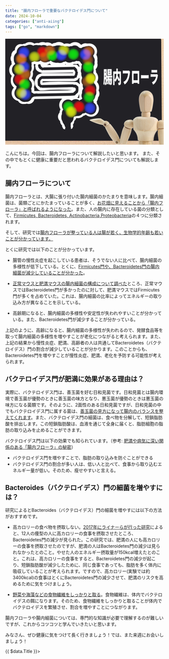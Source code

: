```yaml
---
title: "腸内フローラで重要なバクテロイデス門について"
date: 2024-10-04
categories: ["anti-aiing"]
tags: ["go", "markdown"]
---
```


![This is a image](image.jpg)

こんにちは。今回は、腸内フローラについて解説したいと思います。
また、その中でもとくに健康に重要だと思われるバクテロイデス門についても解説します。

## 腸内フローラについて

腸内フローラとは、大腸に張り付いた腸内細菌のかたまりを意味します。腸内細菌は、菌類ごとにかたまっていることが多く、[お花畑に見えることから「腸内フローラ」と呼ばれるようになった](https://www.tyojyu.or.jp/net/kenkou-tyoju/kenko-cho/chonai-saikin.html#:~:text=%E3%81%8A%E8%8A%B1%E7%95%91%EF%BC%88flora%EF%BC%89%E3%81%AB%E3%81%BF%E3%81%88%E3%82%8B%E3%81%93%E3%81%A8%E3%81%8B%E3%82%89%E3%80%8C%E8%85%B8%E5%86%85%E3%83%95%E3%83%AD%E3%83%BC%E3%83%A9%E3%80%8D%E3%81%A8%E5%91%BC%E3%81%B0%E3%82%8C%E3%82%8B%E3%82%88%E3%81%86%E3%81%AB%E3%81%AA%E3%82%8A%E3%81%BE%E3%81%97%E3%81%9F%E3%80%82)。また、人の腸内に存在している菌の分類として、[Firmicutes, Bacteroidetes, Actinobacteria,Proteobacteria](https://www.danone-institute.or.jp/mailmagazine/11455/#:~:text=Firmicutes%2C%20Bacteroidetes%2C%20Actinobacteria%2C%E3%81%8A%E3%82%88%E3%81%B3Proteobacteria)の４つに分類されます。


そして、研究では[腸内フローラが整っている人は腸が若く、生物学的年齢も若いことが分かっています。](https://presswalker.jp/press/38817#:~:text=%E8%85%B8%E5%86%85%E3%83%95%E3%83%AD%E3%83%BC%E3%83%A9%E3%81%8C%E6%95%B4%E3%81%A3%E3%81%A6%E3%81%84%E3%82%8B%E4%BA%BA%E3%81%AF%E8%85%B8%E3%81%8C%E8%8B%A5%E3%81%8F%E3%80%81%E7%94%9F%E7%89%A9%E5%AD%A6%E7%9A%84%E5%B9%B4%E9%BD%A2%E3%82%82%E8%8B%A5%E3%81%84%E3%81%93%E3%81%A8)


とくに研究では以下のことが分かっています。

- 腸管の慢性炎症を起こしている患者は、そうでない人に比べて、腸内細菌の多様性が低下している。とくに、[Firmicutes門や、Bacteroidetes門の腸内細菌が減少していることが分かった](https://www.pnas.org/doi/full/10.1073/pnas.0706625104)。

- [正常マウスと肥満マウスの腸内細菌の構成について調べた](https://www.nature.com/articles/nature05414)ところ、正常マウスではBacteroidetes門が多かったのに対して、肥満マウスではFirmicutes門が多くを占めていた。これは、腸内細菌の比率によってエネルギーの取り込み方が異なることを示している。

- 高齢期になると、腸内細菌の多様性や安定性が失われやすいことが分かっている。また、Bacteroidetes門が減少することが分かっている。


上記のように、高齢になると、腸内細菌の多様性が失われるので、発酵食品等を取って腸内細菌の多様性を増やすことが老化につながると考えられます。また、上記の結果から慢性炎症、肥満、高齢者の人は共通してBacteroidetes（バクテロイデス）門の割合が減少していることが分かります。このことからも、Bacteroidetes門を増やすことが慢性炎症、肥満、老化を予防する可能性が考えられます。

## バクテロイデス門が肥満に効果がある理由は？

実際に、バクテロイデス門は、善玉菌を好む日和見菌です。日和見菌とは腸内環境で善玉菌が優勢のときに善玉菌の味方となり、悪玉菌が優勢のときは悪玉菌の味方になる菌類です。そのように、2面性のある日和見菌ですが、日和見菌の中でもバクテロイデス門に属する菌は、[善玉菌の見方になって腸内のバランスを整えてくれます](https://www.tyojyu.or.jp/net/kenkou-tyoju/kenko-cho/chonai-saikin.html#:~:text=%E8%85%B8%E5%86%85%E3%82%92%E9%85%B8%E6%80%A7%E3%81%AB%E7%B6%AD%E6%8C%81%E3%81%99%E3%82%8B%E3%81%9F%E3%82%81%E3%81%AB%E3%81%AF%E3%80%81%E8%85%B8%E5%86%85%E7%92%B0%E5%A2%83%E3%82%92%E3%82%B3%E3%83%B3%E3%83%88%E3%83%AD%E3%83%BC%E3%83%AB%E3%81%97%E3%81%A6%E3%80%81%E6%97%A5%E5%92%8C%E8%A6%8B%E8%8F%8C%E3%82%92%E5%96%84%E7%8E%89%E8%8F%8C%E3%81%AE%E5%91%B3%E6%96%B9%E3%81%AB%E3%81%A4%E3%81%91%E3%82%8B%E4%BA%8B%E3%81%8C%E5%BF%85%E8%A6%81%E3%81%A7%E3%81%99%E3%80%82)。また、バクテロイデス門の細菌は、食べ物を分解して、短鎖脂肪酸を排出します。この短鎖脂肪酸は、血液を通じて全身に届くと、脂肪細胞の脂肪の取り込みを止めることができます。

バクテロイデス門は以下の効果でも知られています。（参考:
[肥満や病気に深い関係のある「腸内フローラ」の秘密](https://www.healthcare.omron.co.jp/resource/column/life/146.html)）


- バクテロイデス門を増やすことで、脂肪の取り込みを防ぐことができる
- バクテロイデス門の割合が多い人は、低い人と比べて、食事から取り込むエネルギー量が低い。そのため、瘦せやすいと言える。


## Bacteroides（バクテロイデス）門の細菌を増やすには？


研究によるとBacteroides（バクテロイデス）門の細菌を増やすには以下の方法がおすすめです。

- 高カロリーの食べ物を摂取しない。[2017年にライナーらが行った研究](https://pubmed.ncbi.nlm.nih.gov/21543530/)によると、12人の痩型の人に高カロリーの食事を摂取させたところ、Bacteroidetes門の減少が見られた。この研究では、肥満の人にも高カロリーの食事を摂取させたのですが、肥満の人はBacteroidetes門の減少は見られなかったとのこと。やせた人のエネルギー摂取量が150kcal増えたとのこと。これは、高カロリーの食事をすると、Bacteroidetes門の減少が起こり、短鎖脂肪酸が減少したために、同じ食事であっても、脂肪を多く体内に吸収していることが考えられます。ですので、高カロリー(実験では約3400kcal)の食事はとくにBacteroidetes門の減少させて、肥満のリスクを高めるために気をつけましょう。

- [野菜や海藻などの食物繊維をしっかりと取る](https://sumii-clinic.org/contents/page-544/#:~:text=%E3%83%A4%E3%82%BB%E8%8F%8C%E3%81%AE%E3%82%A8%E3%82%B5%E3%81%A8%E3%81%AA%E3%82%8B%E9%A3%9F%E7%89%A9%E7%B9%8A%E7%B6%AD%E3%82%92%E3%81%97%E3%81%A3%E3%81%8B%E3%82%8A%E3%81%A8%E5%8F%96%E3%81%A3%E3%81%A6%E3%81%82%E3%81%92%E3%82%8B%E3%81%93%E3%81%A8)。食物繊維は、体内でバクテロイデスの餌になります。そのため、食物繊維をしっかりと取ることが体内でバクテロイデスを繁殖させ、割合を増やすことにつながります。




腸内フローラや腸内細菌については、専門的な知識が必要で理解するのが難しいですが、これからコツコツと学んでいきたいと思います。


みなさん、ぜひ健康に気をつけて長く行きましょう！では、また来週にお会いしましょう！
<div>
  {{ $data.Title }}>
</div>
